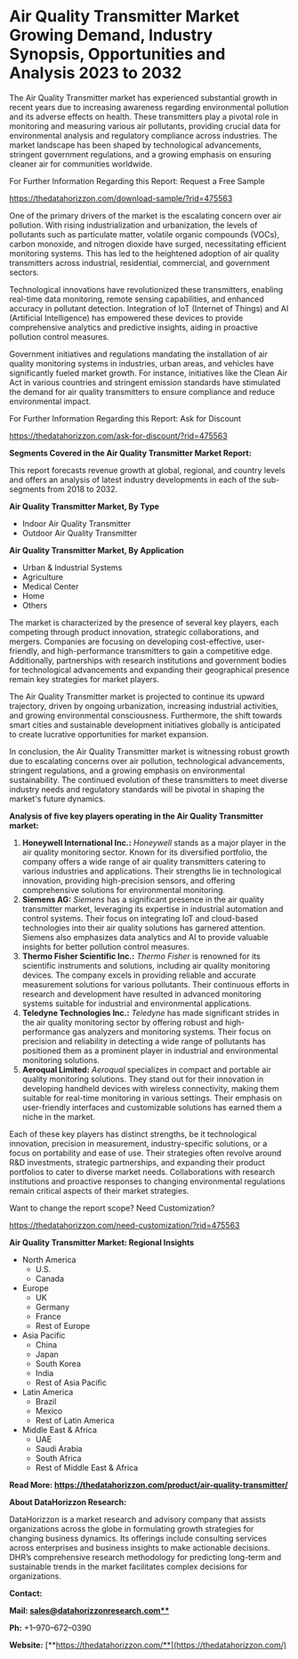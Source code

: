 ﻿# **Air Quality Transmitter Market Growing Demand, Industry Synopsis, Opportunities and Analysis 2023 to 2032**

The Air Quality Transmitter market has experienced substantial growth in recent years due to increasing awareness regarding environmental pollution and its adverse effects on health. These transmitters play a pivotal role in monitoring and measuring various air pollutants, providing crucial data for environmental analysis and regulatory compliance across industries. The market landscape has been shaped by technological advancements, stringent government regulations, and a growing emphasis on ensuring cleaner air for communities worldwide.

For Further Information Regarding this Report: Request a Free Sample

<https://thedatahorizzon.com/download-sample/?rid=475563>



One of the primary drivers of the market is the escalating concern over air pollution. With rising industrialization and urbanization, the levels of pollutants such as particulate matter, volatile organic compounds (VOCs), carbon monoxide, and nitrogen dioxide have surged, necessitating efficient monitoring systems. This has led to the heightened adoption of air quality transmitters across industrial, residential, commercial, and government sectors.

Technological innovations have revolutionized these transmitters, enabling real-time data monitoring, remote sensing capabilities, and enhanced accuracy in pollutant detection. Integration of IoT (Internet of Things) and AI (Artificial Intelligence) has empowered these devices to provide comprehensive analytics and predictive insights, aiding in proactive pollution control measures.

Government initiatives and regulations mandating the installation of air quality monitoring systems in industries, urban areas, and vehicles have significantly fueled market growth. For instance, initiatives like the Clean Air Act in various countries and stringent emission standards have stimulated the demand for air quality transmitters to ensure compliance and reduce environmental impact.

For Further Information Regarding this Report: Ask for Discount

<https://thedatahorizzon.com/ask-for-discount/?rid=475563>

**Segments Covered in the Air Quality Transmitter Market Report:**

This report forecasts revenue growth at global, regional, and country levels and offers an analysis of latest industry developments in each of the sub-segments from 2018 to 2032.

**Air Quality Transmitter Market, By Type**

- Indoor Air Quality Transmitter
- Outdoor Air Quality Transmitter

**Air Quality Transmitter Market, By Application**

- Urban & Industrial Systems
- Agriculture
- Medical Center
- Home
- Others

The market is characterized by the presence of several key players, each competing through product innovation, strategic collaborations, and mergers. Companies are focusing on developing cost-effective, user-friendly, and high-performance transmitters to gain a competitive edge. Additionally, partnerships with research institutions and government bodies for technological advancements and expanding their geographical presence remain key strategies for market players.

The Air Quality Transmitter market is projected to continue its upward trajectory, driven by ongoing urbanization, increasing industrial activities, and growing environmental consciousness. Furthermore, the shift towards smart cities and sustainable development initiatives globally is anticipated to create lucrative opportunities for market expansion.

In conclusion, the Air Quality Transmitter market is witnessing robust growth due to escalating concerns over air pollution, technological advancements, stringent regulations, and a growing emphasis on environmental sustainability. The continued evolution of these transmitters to meet diverse industry needs and regulatory standards will be pivotal in shaping the market's future dynamics.

**Analysis of five key players operating in the Air Quality Transmitter market:**

1. **Honeywell International Inc.:** *Honeywell* stands as a major player in the air quality monitoring sector. Known for its diversified portfolio, the company offers a wide range of air quality transmitters catering to various industries and applications. Their strengths lie in technological innovation, providing high-precision sensors, and offering comprehensive solutions for environmental monitoring.
1. **Siemens AG:** *Siemens* has a significant presence in the air quality transmitter market, leveraging its expertise in industrial automation and control systems. Their focus on integrating IoT and cloud-based technologies into their air quality solutions has garnered attention. Siemens also emphasizes data analytics and AI to provide valuable insights for better pollution control measures.
1. **Thermo Fisher Scientific Inc.:** *Thermo Fisher* is renowned for its scientific instruments and solutions, including air quality monitoring devices. The company excels in providing reliable and accurate measurement solutions for various pollutants. Their continuous efforts in research and development have resulted in advanced monitoring systems suitable for industrial and environmental applications.
1. **Teledyne Technologies Inc.:** *Teledyne* has made significant strides in the air quality monitoring sector by offering robust and high-performance gas analyzers and monitoring systems. Their focus on precision and reliability in detecting a wide range of pollutants has positioned them as a prominent player in industrial and environmental monitoring solutions.
1. **Aeroqual Limited:** *Aeroqual* specializes in compact and portable air quality monitoring solutions. They stand out for their innovation in developing handheld devices with wireless connectivity, making them suitable for real-time monitoring in various settings. Their emphasis on user-friendly interfaces and customizable solutions has earned them a niche in the market.

Each of these key players has distinct strengths, be it technological innovation, precision in measurement, industry-specific solutions, or a focus on portability and ease of use. Their strategies often revolve around R&D investments, strategic partnerships, and expanding their product portfolios to cater to diverse market needs. Collaborations with research institutions and proactive responses to changing environmental regulations remain critical aspects of their market strategies.

Want to change the report scope? Need Customization?

<https://thedatahorizzon.com/need-customization/?rid=475563>







**Air Quality Transmitter Market: Regional Insights**

- North America
  - U.S.
  - Canada
- Europe
  - UK
  - Germany
  - France
  - Rest of Europe
- Asia Pacific
  - China
  - Japan
  - South Korea
  - India
  - Rest of Asia Pacific
- Latin America
  - Brazil
  - Mexico
  - Rest of Latin America
- Middle East & Africa
  - UAE
  - Saudi Arabia
  - South Africa
  - Rest of Middle East & Africa

**Read More: https://thedatahorizzon.com/product/air-quality-transmitter/**

**About DataHorizzon Research:**

DataHorizzon is a market research and advisory company that assists organizations across the globe in formulating growth strategies for changing business dynamics. Its offerings include consulting services across enterprises and business insights to make actionable decisions. DHR’s comprehensive research methodology for predicting long-term and sustainable trends in the market facilitates complex decisions for organizations.

**Contact:**

**Mail: [sales@datahorizzonresearch.com**](mailto:sales@datahorizzonresearch.com)**

**Ph:** +1–970–672–0390

**Website:** [**https://thedatahorizzon.com/**](https://thedatahorizzon.com/)


